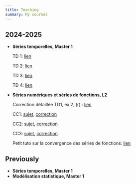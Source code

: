 ```yaml
---
title: Teaching
summary: My courses
---
```


## 2024-2025

- **Séries temporelles, Master 1**
  
  TD 1: [lien](TD1.pdf)
 
  TD 2: [lien](TD2.pdf)
 
  TD 3: [lien](TD3.pdf)
 
  TD 4: [lien](TD4.pdf)
  
- **Séries numériques et séries de fonctions, L2**
  
  Correction détaillée TD1, ex 2, (r) : [lien](Correction_TD1_ex2_r.pdf)
  
  CC1: [sujet](CC1_L2_sujet.pdf), [correction](CC1_L2_corr.pdf)

  CC2: [sujet](CC2_L2.pdf), [correction](CC2_L2_Corr.pdf)

  CC3: [sujet](CC3_L2.pdf), [correction](CC3_L2_Corr.pdf)

  Petit tuto sur la convergence des séries de fonctions: [lien](Methode_CV_Serie_Fct.pdf)
  
## Previously

- **Séries temporelles, Master 1**
- **Modélisation statistique, Master 1**
